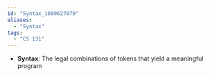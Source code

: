 ```yaml
---
id: "Syntax_1680627879"
aliases:
  - "Syntax"
tags:
  - "CS 131"
---
```


- **Syntax**: The legal combinations of tokens that yield a meaningful program
